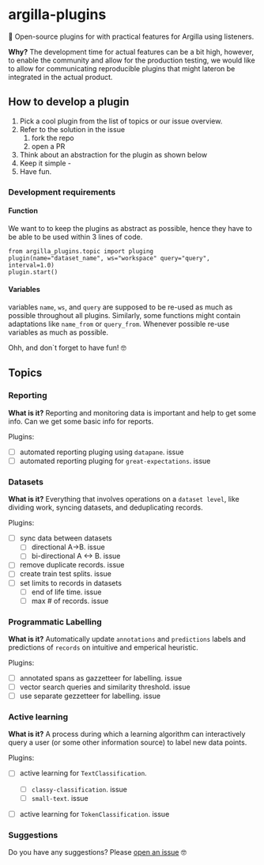 # argilla-plugins
🔌 Open-source plugins for with practical features for Argilla using listeners.

**Why?**  The development time for actual features can be a bit high, however, to enable the community and allow for the production testing, we would like to allow for communicating reproducible plugins that might lateron be integrated in the actual product.

## How to develop a plugin

1. Pick a cool plugin from the list of topics or our issue overview.
2. Refer to the solution in the issue
   1. fork the repo
   2. open a PR
3. Think about an abstraction for the plugin as shown below
4. Keep it simple -
5. Have fun.


### Development requirements

#### Function
We want to to keep the plugins as abstract as possible, hence they have to be able to be used within 3 lines of code.
```
from argilla_plugins.topic import pluging
plugin(name="dataset_name", ws="workspace" query="query", interval=1.0)
plugin.start()
```

#### Variables
variables `name`, `ws`, and `query` are supposed to be re-used as much as possible throughout all plugins. Similarly, some functions might contain adaptations like `name_from` or `query_from`. Whenever possible re-use variables as much as possible.

Ohh, and don`t forget to have fun! 🤓

## Topics
### Reporting

**What is it?** Reporting and monitoring data is important and help to get some info. Can we get some basic info for reports.

Plugins:
- [ ] automated reporting pluging using `datapane`. issue
- [ ] automated reporting pluging for `great-expectations`. issue

### Datasets

**What is it?** Everything that involves operations on a `dataset level`, like dividing work, syncing datasets, and deduplicating records.

Plugins:
- [ ] sync data between datasets
  - [ ] directional A->B. issue
  - [ ] bi-directional A <-> B. issue
- [ ] remove duplicate records. issue
- [ ] create train test splits. issue
- [ ] set limits to records in datasets
  - [ ] end of life time. issue
  - [ ] max # of records. issue

### Programmatic Labelling

**What is it?** Automatically update `annotations` and `predictions` labels and predictions of `records` on intuitive and emperical heuristic.

Plugins:
- [ ] annotated spans as gazzetteer for labelling. issue
- [ ] vector search queries and similarity threshold. issue
- [ ] use separate gezzetteer for labelling. issue

### Active learning

**What is it?** A process during which a learning algorithm can interactively query a user (or some other information source) to label new data points.

Plugins:
- [ ] active learning for `TextClassification`.
  - [ ] `classy-classification`. issue
  - [ ] `small-text`. issue
- [ ] active learning for `TokenClassification`. issue


### Suggestions
Do you have any suggestions? Please [open an issue](https://github.com/argilla-io/argilla-plugins/issues/new/choose) 🤓
